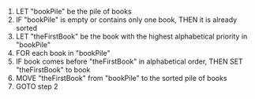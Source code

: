 1. LET "bookPile" be the pile of books
2. IF "bookPile" is empty or contains only one book, THEN it is already sorted
3. LET "theFirstBook" be the book with the highest alphabetical priority in "bookPile"
4. FOR each book in "bookPile"
5. IF book comes before "theFirstBook" in alphabetical order, THEN SET "theFirstBook" to book
6. MOVE "theFirstBook" from "bookPile" to the sorted pile of books
7. GOTO step 2